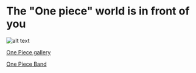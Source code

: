 <h1>The "One piece" world is in front of you</h1>


![alt text](https://www.kindpng.com/picc/m/37-375359_one-piece-logo-hd-wallpapers-free-for-desktops.png)

[One Piece gallery](https://Mrtrieu69.github.io)

[One Piece Band](https://Mrtrieu69.github.io/OnePiece)
